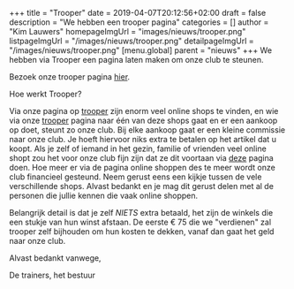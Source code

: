 +++
title = "Trooper"
date = 2019-04-07T20:12:56+02:00
draft = false
description = "We hebben een trooper pagina"
categories = []
author = "Kim Lauwers"
homepageImgUrl = "images/nieuws/trooper.png"
listpageImgUrl = "/images/nieuws/trooper.png"
detailpageImgUrl = "/images/nieuws/trooper.png"
[menu.global]
    parent = "nieuws"
+++
We hebben via Trooper een pagina laten maken om onze club te steunen.

Bezoek onze trooper pagina [hier](https://www.trooper.be/jujitsukeerbergen).

Hoe werkt Trooper?

Via onze pagina op [trooper](https://www.trooper.be/jujitsukeerbergen) zijn enorm veel online shops te vinden, en wie via onze [trooper](https://www.trooper.be/jujitsukeerbergen) pagina naar één van deze shops gaat en er een aankoop op doet, steunt zo onze club.
Bij elke aankoop gaat er een kleine commissie naar onze club. Je hoeft hiervoor niks extra te betalen op het artikel dat u koopt. 
Als je zelf of iemand in het gezin, familie of vrienden veel online shopt zou het voor onze club fijn zijn dat ze dit voortaan via [deze](https://www.trooper.be/jujitsukeerbergen) pagina doen.
Hoe meer er via de pagina online shoppen des te meer wordt onze club financieel gesteund.
Neem gerust eens een kijkje tussen de vele verschillende shops.
Alvast bedankt en je mag dit gerust delen met al de personen die jullie kennen die vaak online shoppen.

Belangrijk detail is dat je zelf *NIETS* extra betaald, het zijn de winkels die een stukje van hun winst afstaan.
De eerste € 75 die we "verdienen" zal trooper zelf bijhouden om hun kosten te dekken, vanaf dan gaat het geld naar onze club.


Alvast bedankt vanwege,

De trainers, het bestuur




